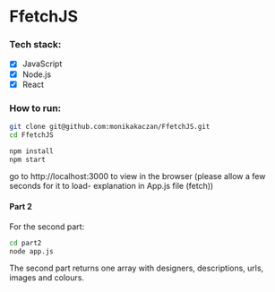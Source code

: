 # FfetchJS

### Tech stack: 
- [x] JavaScript
- [x] Node.js
- [x] React

### How to run: 

```bash
git clone git@github.com:monikakaczan/FfetchJS.git
cd FfetchJS
```

```bash
npm install
npm start
``` 
go to http://localhost:3000 to view in the browser (please allow a few seconds for it to load- explanation in App.js file (fetch))


#### Part 2
For the second part:
```bash 
cd part2 
node app.js
```
The second part returns one array with designers, descriptions, urls, images and colours. 